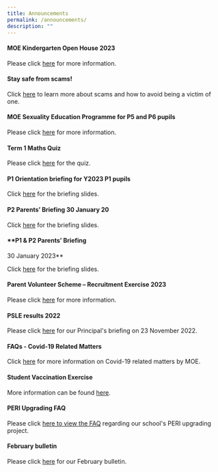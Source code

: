 ```yaml
---
title: Announcements
permalink: /announcements/
description: ""
---
```

#### **MOE Kindergarten Open House 2023**

Please click [here](/moe-kindergarten-at-gongshang/whats-happening) for more information.

#### **Stay safe from scams!**

Click [here](https://www.scamalert.sg/) to learn more about scams and how to avoid being a victim of one.

#### **MOE Sexuality Education Programme for P5 and P6 pupils**
Please click [here](/character-and-citizenship-education-cce/programmes/moe-sexuality-education-in-schools) for more information.

#### **Term 1 Maths Quiz**

Please click [here](https://docs.google.com/forms/d/e/1FAIpQLSfFnXrmIXcgQ733bsFORIkFJzb-VPiXsDgw_23TKUeaoAS1Pw/viewform) for the quiz.

#### **P1 Orientation briefing for Y2023 P1 pupils**
Click [here](https://file.for.edu.sg/flb225.pdf) for the briefing slides.

#### **P2 Parents’ Briefing 30 January 20**

Click [here](https://file.for.edu.sg/ruq4ky.pdf) for the briefing slides.

#### **P1 & P2 Parents’ Briefing
30 January 2023**

Click [here](https://file.for.edu.sg/vxaxbt.pdf) for the briefing slides.

#### **Parent Volunteer Scheme – Recruitment Exercise 2023**
Please click [here](/useful-links/for-parents/parent-volunteer-scheme-recruitment-exercise-2023) for more information.

#### **PSLE results 2022**

Please click [here](/files/PSLE%20Results%202022_Principals%20Slides.pdf) for our Principal's briefing on 23 November 2022.

#### **FAQs - Covid-19 Related Matters**

Click [here](https://www.moe.gov.sg/faqs-covid-19-infection) for more information on Covid-19 related matters by MOE.

#### **Student Vaccination Exercise**
More information can be found [here](/useful-links/for-parents/covid-19).

#### **PERI Upgrading FAQ**

Please click [here to view the FAQ](/files/GSPS%20PERI%20Upgrading%20FAQ%20(dated%2013%20March%202020).pdf) regarding our school's PERI upgrading project.

#### **February bulletin**
Please click [here](/files/February%202023%20Bulletin.pdf) for our February bulletin.